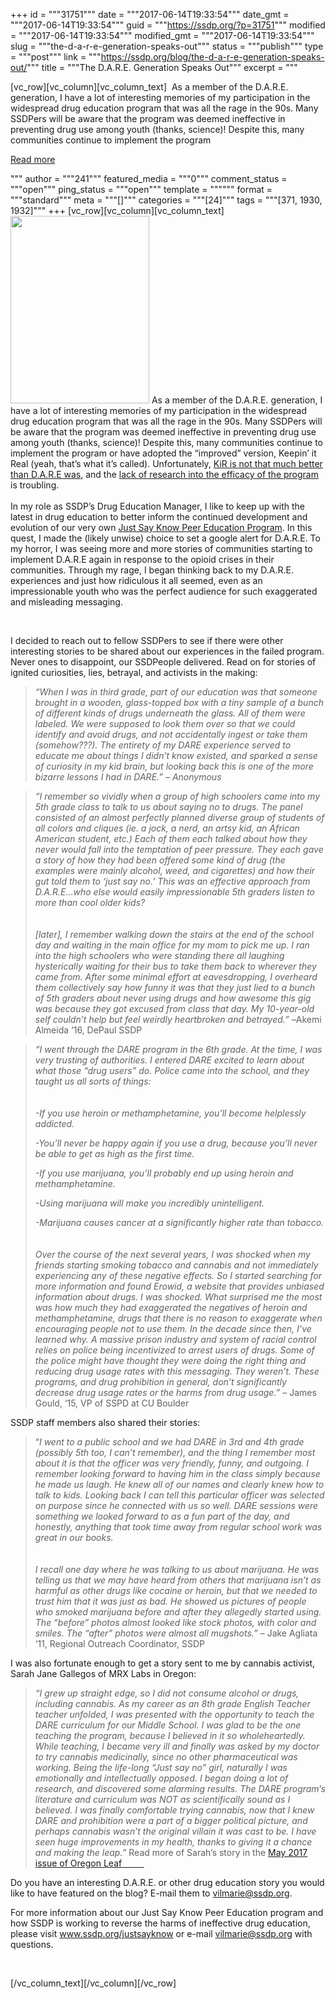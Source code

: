 +++
id = """31751"""
date = """2017-06-14T19:33:54"""
date_gmt = """2017-06-14T19:33:54"""
guid = """https://ssdp.org/?p=31751"""
modified = """2017-06-14T19:33:54"""
modified_gmt = """2017-06-14T19:33:54"""
slug = """the-d-a-r-e-generation-speaks-out"""
status = """publish"""
type = """post"""
link = """https://ssdp.org/blog/the-d-a-r-e-generation-speaks-out/"""
title = """The D.A.R.E. Generation Speaks Out"""
excerpt = """<p>[vc_row][vc_column][vc_column_text]  As a member of the D.A.R.E. generation, I have a lot of interesting memories of my participation in the widespread drug education program that was all the rage in the 90s. Many SSDPers will be aware that the program was deemed ineffective in preventing drug use among youth (thanks, science)! Despite this, many communities continue to implement the program</p>
<div class="h10"></div>
<p><a class="more-link2 flat" href="https://ssdp.org/blog/the-d-a-r-e-generation-speaks-out/">Read more</a></p>
"""
author = """241"""
featured_media = """0"""
comment_status = """open"""
ping_status = """open"""
template = """"""
format = """standard"""
meta = """[]"""
categories = """[24]"""
tags = """[371, 1930, 1932]"""
+++
[vc_row][vc_column][vc_column_text]
<div id=":6p.hw" class="fkp8p">
<div id=":7y.mw" class="tk TmwRj Sn" style="text-align: left;"><img class="size-full wp-image-31757 alignleft" src="https://ssdp.org/wp-content/uploads/2017/06/stacia-vertical-new-DARE-tshirt-222x300.jpg" alt="" width="222" height="300" /> As a member of the D.A.R.E. generation, I have a lot of interesting memories of my participation in the widespread drug education program that was all the rage in the 90s. Many SSDPers will be aware that the program was deemed ineffective in preventing drug use among youth (thanks, science)! Despite this, many communities continue to implement the program or have adopted the “improved” version, Keepin’ it Real (yeah, that’s what it’s called). Unfortunately, <a href="https://publicpolicy.wharton.upenn.edu/live/news/292-keepin-it-real-the-costs-of-a-drug-prevention">KiR is not that much better than D.A.R.E was</a>, and the <a href="http://legacy.nreppadmin.net/ViewIntervention.aspx?id=133">lack of research into the efficacy of the program</a> is troubling.</div>
&nbsp;
<div>In my role as SSDP’s Drug Education Manager, I like to keep up with the latest in drug education to better inform the continued development and evolution of our very own <a href="https://ssdp.org/justsayknow/">Just Say Know Peer Education Program</a>. In this quest, I made the (likely unwise) choice to set a google alert for D.A.R.E. To my horror, I was seeing more and more stories of communities starting to implement D.A.R.E again in response to the opioid crises in their communities. Through my rage, I began thinking back to my D.A.R.E. experiences and just how ridiculous it all seemed, even as an impressionable youth who was the perfect audience for such exaggerated and misleading messaging.</div>
<div id=":84.mw" class="tk TmwRj pj GjkoZd">
<div class="TR">

&nbsp;

<span style="font-weight: 400;">I decided to reach out to fellow SSDPers to see if there were other interesting stories to be shared about our experiences in the failed program. Never ones to disappoint, our SSDPeople delivered. Read on for stories of ignited curiosities, lies, betrayal, and activists in the making:</span>
<blockquote><i><span style="font-weight: 400;">“When I was in third grade, part of our education was that someone brought in a wooden, glass-topped box with a tiny sample of a bunch of different kinds of drugs underneath the glass. All of them were labeled. We were supposed to look them over so that we could identify and avoid drugs, and not accidentally ingest or take them (somehow???). The entirety of my DARE experience served to educate me about things I didn&#8217;t know existed, and sparked a sense of curiosity in my kid brain, but looking back this is one of the more bizarre lessons I had in DARE.&#8221; &#8211; Anonymous</span></i></blockquote>
<blockquote><i><span style="font-weight: 400;">“I remember so vividly when a group of high schoolers came into my 5th grade class to talk to us about saying no to drugs. The panel consisted of an almost perfectly planned diverse group of students of all colors and cliques (ie. a jock, a nerd, an artsy kid, an African American student, etc.) Each of them each talked about how they never would fall into the temptation of peer pressure. They each gave a story of how they had been offered some kind of drug (the examples were mainly alcohol, weed, and cigarettes) and how their gut told them to ‘just say no.’ This was an effective approach from D.A.R.E&#8230;who else would easily impressionable 5th graders listen to more than cool older kids?</span></i>

<i><span style="font-weight: 400;"><div class="boc_spacing " style="height: 20px"></div>[later], I remember walking down the stairs at the end of the school day and waiting in the main office for my mom to pick me up. I ran into the high schoolers who were standing there all laughing hysterically waiting for their bus to take them back to wherever they came from. After some minimal effort at eavesdropping, I overheard them collectively say how funny it was that they just lied to a bunch of 5th graders about never using drugs and how awesome this gig was because they got excused from class that day. My 10-year-old self couldn&#8217;t help but feel weirdly heartbroken and betrayed.” &#8211;</span></i><span style="font-weight: 400;">Akemi Almeida ‘16, DePaul SSDP</span></blockquote>
<blockquote><i><span style="font-weight: 400;">“I went through the DARE program in the 6th grade. At the time, I was very trusting of authorities. I entered DARE excited to learn about what those &#8220;drug users&#8221; do. Police came into the school, and they taught us all sorts of things:</span></i>

<i><span style="font-weight: 400;"><div class="boc_spacing " style="height: 20px"></div>-If you use heroin or methamphetamine, you&#8217;ll become helplessly addicted.</span></i>

<i><span style="font-weight: 400;">-You&#8217;ll never be happy again if you use a drug, because you&#8217;ll never be able to get as high as the first time.</span></i>

<i><span style="font-weight: 400;">-If you use marijuana, you&#8217;ll probably end up using heroin and methamphetamine.</span></i>

<i><span style="font-weight: 400;">-Using marijuana will make you incredibly unintelligent.</span></i>

<i><span style="font-weight: 400;">-Marijuana causes cancer at a significantly higher rate than tobacco.</span></i>

<i><span style="font-weight: 400;"><div class="boc_spacing " style="height: 20px"></div>Over the course of the next several years, I was shocked when my friends starting smoking tobacco and cannabis and not immediately experiencing any of these negative effects. So I started searching for more information and found Erowid, a website that provides unbiased information about drugs. I was shocked. What surprised me the most was how much they had exaggerated the negatives of heroin and methamphetamine, drugs that there is no reason to exaggerate when encouraging people not to use them. In the decade since then, I&#8217;ve learned why. A massive prison industry and system of racial control relies on police being incentivized to arrest users of drugs. Some of the police might have thought they were doing the right thing and reducing drug usage rates with this messaging. They weren&#8217;t. These programs, and drug prohibition in general, don&#8217;t significantly decrease drug usage rates or the harms from drug usage.” </span></i><span style="font-weight: 400;">&#8211; James Gould, ‘15, VP of SSPD at CU Boulder </span></blockquote>
<span style="font-weight: 400;">SSDP staff members also shared their stories:</span>
<blockquote><span style="font-weight: 400;">“</span><i><span style="font-weight: 400;">I went to a public school and we had DARE in 3rd and 4th grade (possibly 5th too, I can&#8217;t remember), and the thing I remember most about it is that the officer was very friendly, funny, and outgoing. I remember looking forward to having him in the class simply because he made us laugh. He knew all of our names and clearly knew how to talk to kids. Looking back I can tell this particular officer was selected on purpose since he connected with us so well. DARE sessions were something we looked forward to as a fun part of the day, and honestly, anything that took time away from regular school work was great in our books. </span></i>

<i><span style="font-weight: 400;"><div class="boc_spacing " style="height: 20px"></div>I recall one day where he was talking to us about marijuana. He was telling us that we may have heard from others that marijuana isn&#8217;t as harmful as other drugs like cocaine or heroin, but that we needed to trust him that it was just as bad. He showed us pictures of people who smoked marijuana before and after they allegedly started using. The &#8220;before&#8221; photos almost looked like stock photos, with color and smiles. The &#8220;after&#8221; photos were almost all mugshots.” </span></i><span style="font-weight: 400;">&#8211; Jake Agliata ‘11, Regional Outreach Coordinator, SSDP</span></blockquote>
<span style="font-weight: 400;">I was also fortunate enough to get a story sent to me by cannabis activist, Sarah Jane Gallegos of MRX Labs in Oregon:</span>
<blockquote><i><span style="font-weight: 400;">“I grew up straight edge, so I did not consume alcohol or drugs, including cannabis. As my career as an 8th grade English Teacher teacher unfolded, I was presented with the opportunity to teach the DARE curriculum for our Middle School. I was glad to be the one teaching the program, because I believed in it so wholeheartedly. While teaching, I became very ill and finally was asked by my doctor to try cannabis medicinally, since no other pharmaceutical was working. Being the life-long &#8220;Just say no&#8221; girl, naturally I was emotionally and intellectually opposed. I began doing a lot of research, and discovered some alarming results. The DARE program&#8217;s literature and curriculum was NOT as scientifically sound as I believed. I was finally comfortable trying cannabis, now that I knew DARE and prohibition were a part of a bigger political picture, and perhaps cannabis wasn&#8217;t the original villain it was cast to be. I have seen huge improvements in my health, thanks to giving it a chance and making the leap.” </span></i><span style="font-weight: 400;">Read more of Sarah’s story in the </span><a href="https://issuu.com/nwleaf/docs/oregonleafmay2017/22"><span style="font-weight: 400;">May 2017 issue of Oregon Leaf</span><span style="font-weight: 400;">    </span><span style="font-weight: 400;">     </span></a></blockquote>
<span style="font-weight: 400;">Do you have an interesting D.A.R.E. or other drug education story you would like to have featured on the blog? E-mail them to </span><a href="mailto:vilmarie@ssdp.org"><span style="font-weight: 400;">vilmarie@ssdp.org</span></a><span style="font-weight: 400;">.</span>

<span style="font-weight: 400;">For more information about our Just Say Know Peer Education program and how SSDP is working to reverse the harms of ineffective drug education, please visit </span><a href="http://www.ssdp.org/justsayknow"><span style="font-weight: 400;">www.ssdp.org/justsayknow</span></a><span style="font-weight: 400;"> or e-mail </span><a href="mailto:vilmarie@ssdp.org"><span style="font-weight: 400;">vilmarie@ssdp.org</span></a><span style="font-weight: 400;"> with questions.</span>

&nbsp;

</div>
</div>
</div>
<div class="xA sMBrBc" aria-hidden="true"></div>
[/vc_column_text][/vc_column][/vc_row]
